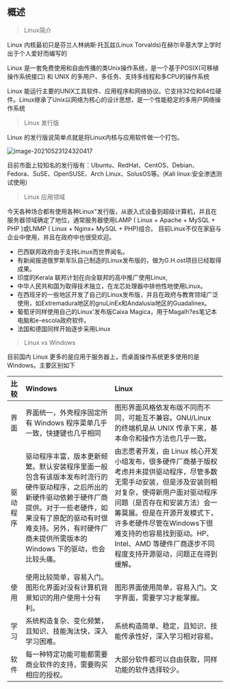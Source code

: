 ## 概述

> Linux简介

Linux 内核最初只是芬兰人林纳斯·托瓦兹(Linux Torvalds)在赫尔辛基大学上学时出于个人爱好而编写的

Linux 是一套免费使用和自由传播的类Unix操作系统，是一个基于POSIX(可移植操作系统接口) 和 UNIX 的多用户、多任务、支持多线程和多CPU的操作系统

Linux 能运行主要的UNIX工具软件、应用程序和网络协议。它支持32位和64位硬件。Linux继承了Unix以网络为核心的设计思想，是一个性能稳定的多用户网络操作系统



> Linux 发行版

Linux 的发行版说简单点就是将Linux内核与应用软件做一个打包。 

![image-20210523124320417](https://img2020.cnblogs.com/blog/2213660/202105/2213660-20210523124322501-1463712985.png) 

目前市面上较知名的发行版有：Ubuntu、RedHat、CentOS、Debian、Fedora、SuSE、OpenSUSE、Arch Linux、SolusOS等。(Kali linux:安全渗透测试使用)



> Linux 应用领域

今天各种场合都有使用各种Linux"发行版，从嵌入式设备到超级计算机，并且在服务器领域确定了地位，通常服务器使用LAMP ( Linux + Apache + MySQL + PHP )或LNMP ( Linux + Nginx+ MySQL + PHP)组合。
目前Linux不仅在家庭与企业中使用，并且在政府中也很受欢迎。

- 巴西联邦政府由于支持Linux而世界闻名。
- 有新闻报道俄罗斯军队自己制造的Linux发布版的，做为G.H.ost项目已经取得成果。
- 印度的Kerala 联邦计划在向全联邦的高中推广使用Linux,
- 中华人民共和国为取得技术独立，在龙芯处理器中排他性地使用Linux。
- 在西班牙的一些地区开发了自己的Linux发布版，并且在政府与教育领域广泛使用，如Extremadura地区的gnuLinEx和Andalusia地区的Guadalinex。
- 葡萄牙同样使用自己的Linux'发布版Caixa Magica，用于Magalh?es笔记本电脑和e-escola政府软件。
- 法国和德国同样开始逐步采用Linux



> Linux vs Windows

目前国内 Linux 更多的是应用于服务器上，而桌面操作系统更多使用的是 Windows。主要区别如下

| 比较     | Windows                                                      | Linux                                                        |
| :------- | :----------------------------------------------------------- | :----------------------------------------------------------- |
| 界面     | 界面统一，外壳程序固定所有 Windows 程序菜单几乎一致，快捷键也几乎相同 | 图形界面风格依发布版不同而不同，可能互不兼容。GNU/Linux 的终端机是从 UNIX 传承下来，基本命令和操作方法也几乎一致。 |
| 驱动程序 | 驱动程序丰富，版本更新频繁。默认安装程序里面一般包含有该版本发布时流行的硬件驱动程序，之后所出的新硬件驱动依赖于硬件厂商提供。对于一些老硬件，如果没有了原配的驱动有时很难支持。另外，有时硬件厂商未提供所需版本的 Windows 下的驱动，也会比较头痛。 | 由志愿者开发，由 Linux 核心开发小组发布，很多硬件厂商基于版权考虑并未提供驱动程序，尽管多数无需手动安装，但是涉及安装则相对复杂，使得新用户面对驱动程序问题（是否存在和安装方法）会一筹莫展。但是在开源开发模式下，许多老硬件尽管在Windows下很难支持的也容易找到驱动。HP、Intel、AMD 等硬件厂商逐步不同程度支持开源驱动，问题正在得到缓解。 |
| 使用     | 使用比较简单，容易入门。图形化界面对没有计算机背景知识的用户使用十分有利。 | 图形界面使用简单，容易入门。文字界面，需要学习才能掌握。     |
| 学习     | 系统构造复杂、变化频繁，且知识、技能淘汰快，深入学习困难。   | 系统构造简单、稳定，且知识、技能传承性好，深入学习相对容易。 |
| 软件     | 每一种特定功能可能都需要商业软件的支持，需要购买相应的授权。 | 大部分软件都可以自由获取，同样功能的软件选择较少。           |

